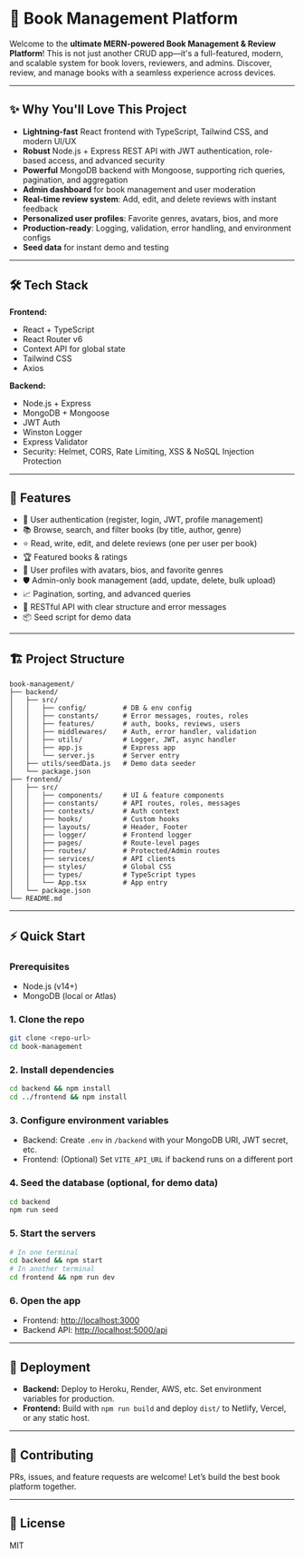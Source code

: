 # 🚀 Book Management Platform

Welcome to the **ultimate MERN-powered Book Management & Review Platform**! This is not just another CRUD app—it's a full-featured, modern, and scalable system for book lovers, reviewers, and admins. Discover, review, and manage books with a seamless experience across devices.

---

## ✨ Why You'll Love This Project

- **Lightning-fast** React frontend with TypeScript, Tailwind CSS, and modern UI/UX
- **Robust** Node.js + Express REST API with JWT authentication, role-based access, and advanced security
- **Powerful** MongoDB backend with Mongoose, supporting rich queries, pagination, and aggregation
- **Admin dashboard** for book management and user moderation
- **Real-time review system**: Add, edit, and delete reviews with instant feedback
- **Personalized user profiles**: Favorite genres, avatars, bios, and more
- **Production-ready**: Logging, validation, error handling, and environment configs
- **Seed data** for instant demo and testing

---

## 🛠️ Tech Stack

**Frontend:**
- React + TypeScript
- React Router v6
- Context API for global state
- Tailwind CSS
- Axios

**Backend:**
- Node.js + Express
- MongoDB + Mongoose
- JWT Auth
- Winston Logger
- Express Validator
- Security: Helmet, CORS, Rate Limiting, XSS & NoSQL Injection Protection

---

## 🚦 Features

- 🔐 User authentication (register, login, JWT, profile management)
- 📚 Browse, search, and filter books (by title, author, genre)
- ⭐ Read, write, edit, and delete reviews (one per user per book)
- 🏆 Featured books & ratings
- 👤 User profiles with avatars, bios, and favorite genres
- 🛡️ Admin-only book management (add, update, delete, bulk upload)
- 📈 Pagination, sorting, and advanced queries
- 📝 RESTful API with clear structure and error messages
- 📦 Seed script for demo data

---

## 🏗️ Project Structure

```
book-management/
├── backend/
│   ├── src/
│   │   ├── config/         # DB & env config
│   │   ├── constants/      # Error messages, routes, roles
│   │   ├── features/       # auth, books, reviews, users
│   │   ├── middlewares/    # Auth, error handler, validation
│   │   ├── utils/          # Logger, JWT, async handler
│   │   ├── app.js          # Express app
│   │   └── server.js       # Server entry
│   ├── utils/seedData.js   # Demo data seeder
│   └── package.json
├── frontend/
│   ├── src/
│   │   ├── components/     # UI & feature components
│   │   ├── constants/      # API routes, roles, messages
│   │   ├── contexts/       # Auth context
│   │   ├── hooks/          # Custom hooks
│   │   ├── layouts/        # Header, Footer
│   │   ├── logger/         # Frontend logger
│   │   ├── pages/          # Route-level pages
│   │   ├── routes/         # Protected/Admin routes
│   │   ├── services/       # API clients
│   │   ├── styles/         # Global CSS
│   │   ├── types/          # TypeScript types
│   │   └── App.tsx         # App entry
│   └── package.json
└── README.md
```

---

## ⚡ Quick Start

### Prerequisites
- Node.js (v14+)
- MongoDB (local or Atlas)

### 1. Clone the repo
```bash
git clone <repo-url>
cd book-management
```

### 2. Install dependencies
```bash
cd backend && npm install
cd ../frontend && npm install
```

### 3. Configure environment variables
- Backend: Create `.env` in `/backend` with your MongoDB URI, JWT secret, etc.
- Frontend: (Optional) Set `VITE_API_URL` if backend runs on a different port

### 4. Seed the database (optional, for demo data)
```bash
cd backend
npm run seed
```

### 5. Start the servers
```bash
# In one terminal
cd backend && npm start
# In another terminal
cd frontend && npm run dev
```

### 6. Open the app
- Frontend: [http://localhost:3000](http://localhost:3000)
- Backend API: [http://localhost:5000/api](http://localhost:5000/api)

---

## 🚀 Deployment

- **Backend:** Deploy to Heroku, Render, AWS, etc. Set environment variables for production.
- **Frontend:** Build with `npm run build` and deploy `dist/` to Netlify, Vercel, or any static host.

---

## 🤝 Contributing

PRs, issues, and feature requests are welcome! Let’s build the best book platform together.

---

## 📄 License

MIT
